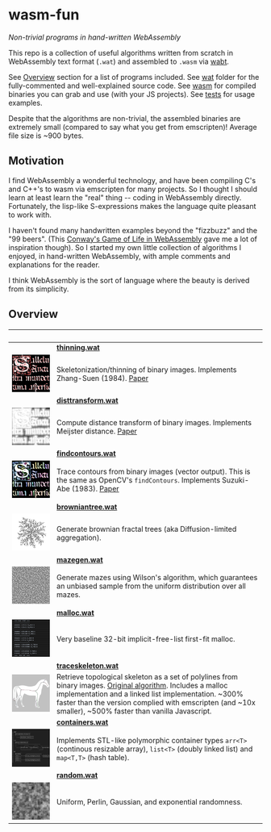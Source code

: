 # wasm-fun

*Non-trivial programs in hand-written WebAssembly*

This repo is a collection of useful algorithms written from scratch in WebAssembly text format (`.wat`) and assembled to `.wasm` via [wabt](https://github.com/WebAssembly/wabt).


See [Overview](#Overview) section for a list of programs included. See [wat](wat/) folder for the fully-commented and well-explained source code. See [wasm](wasm/) for compiled binaries you can grab and use (with your JS projects). See [tests](tests/) for usage examples.

Despite that the algorithms are non-trivial, the assembled binaries are extremely small (compared to say what you get from emscripten)! Average file size is ~900 bytes.

## Motivation

I find WebAssembly a wonderful technology, and have been compiling C's and C++'s to wasm via emscripten for many projects. So I thought I should learn at least learn the "real" thing -- coding in WebAssembly directly. Fortunately, the lisp-like S-expressions makes the language quite pleasant to work with.

I haven't found many handwritten examples beyond the "fizzbuzz" and the "99 beers". (This [Conway's Game of Life in WebAssembly](https://blog.scottlogic.com/2018/04/26/webassembly-by-hand.html) gave me a lot of inspiration though). So I started my own little collection of algorithms I enjoyed, in hand-written WebAssembly, with ample comments and explanations for the reader.

I think WebAssembly is the sort of language where the beauty is derived from its simplicity. 

## Overview

| <img width="500"/> | |
|---|---|
|  |  [**thinning.wat**](wat/thinning.wat) |
| ![](screenshots/thinning.png) | Skeletonization/thinning of binary images. Implements Zhang-Suen (1984). [Paper](http://agcggs680.pbworks.com/f/Zhan-Suen_algorithm.pdf) |
|  |  [**disttransform.wat**](wat/disttransform.wat) |
| ![](screenshots/disttransform.png) | Compute distance transform of binary images. Implements Meijster distance. [Paper](http://fab.cba.mit.edu/classes/S62.12/docs/Meijster_distance.pdf) |
|  | [**findcontours.wat**](wat/findcontours.wat) |
| ![](screenshots/findcontours.png) | Trace contours from binary images (vector output). This is the same as OpenCV's `findContours`. Implements Suzuki-Abe (1983). [Paper](https://www.academia.edu/15495158/Topological_Structural_Analysis_of_Digitized_Binary_Images_by_Border_Following) |
|  |  [**browniantree.wat**](wat/browniantree.wat) |
| ![](screenshots/browniantree.png) | Generate brownian fractal trees (aka Diffusion-limited aggregation). |
|  |  [**mazegen.wat**](wat/mazegen.wat) |
| ![](screenshots/mazegen.png) | Generate mazes using Wilson's algorithm, which guarantees an unbiased sample from the uniform distribution over all mazes. |
|  |  [**malloc.wat**](wat/malloc.wat) |
| ![](screenshots/malloc.png) | Very baseline 32-bit implicit-free-list first-fit malloc. |
|  |  [**traceskeleton.wat**](wat/traceskeleton.wat) |
| ![](screenshots/traceskeleton.png) | Retrieve topological skeleton as a set of polylines from binary images. [Original algorithm](https://github.com/LingDong-/skeleton-tracing). Includes a malloc implementation and a linked list implementation. ~300% faster than the version complied with emscripten (and ~10x smaller), ~500% faster than vanilla Javascript. |
|  |  [**containers.wat**](wat/containers.wat) |
| ![](screenshots/containers.png) | Implements STL-like polymorphic container types `arr<T>` (continous resizable array), `list<T>` (doubly linked list) and `map<T,T>` (hash table). |
|  |  [**random.wat**](wat/random.wat) |
| ![](screenshots/random.png) | Uniform, Perlin, Gaussian, and exponential randomness. |
